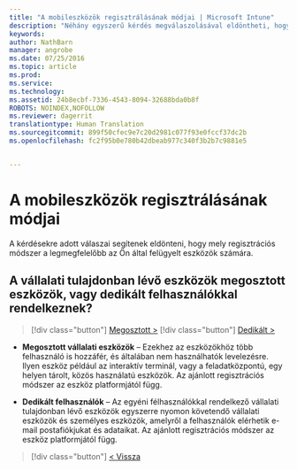```yaml
---
title: "A mobileszközök regisztrálásának módjai | Microsoft Intune"
description: "Néhány egyszerű kérdés megválaszolásával eldöntheti, hogyan végzi el a mobileszközök beléptetését az Intune-ban"
keywords: 
author: NathBarn
manager: angrobe
ms.date: 07/25/2016
ms.topic: article
ms.prod: 
ms.service: 
ms.technology: 
ms.assetid: 24b8ecbf-7336-4543-8094-32688bda0b8f
ROBOTS: NOINDEX,NOFOLLOW
ms.reviewer: dagerrit
translationtype: Human Translation
ms.sourcegitcommit: 899f50cfec9e7c20d2981c077f93e0fccf37dc2b
ms.openlocfilehash: fc2f95b0e780b42dbeab977c340f3b2b7c9881e5


---
```

# A mobileszközök regisztrálásának módjai

A kérdésekre adott válaszai segítenek eldönteni, hogy mely regisztrációs módszer a legmegfelelőbb az Ön által felügyelt eszközök számára.

## **A vállalati tulajdonban lévő eszközök megosztott eszközök, vagy dedikált felhasználókkal rendelkeznek?**

> [!div class="button"]
[Megosztott >](choose-how-to-enroll-devices4.md)
> [!div class="button"]
[Dedikált >](choose-how-to-enroll-devices6.md)

- **Megosztott vállalati eszközök** – Ezekhez az eszközökhöz több felhasználó is hozzáfér, és általában nem használhatók levelezésre. Ilyen eszköz például az interaktív terminál, vagy a feladatközpontú, egy helyen tárolt, közös használatú eszközök. Az ajánlott regisztrációs módszer az eszköz platformjától függ.

- **Dedikált felhasználók** – Az egyéni félhasználókkal rendelkező vállalati tulajdonban lévő eszközök egyszerre nyomon követendő vállalati eszközök és személyes eszközök, amelyről a felhasználók elérhetik e-mail postafiókjukat és adataikat. Az ajánlott regisztrációs módszer az eszköz platformjától függ.

> [!div class="button"]
[< Vissza](choose-how-to-enroll-devices1.md)



<!--HONumber=Sep16_HO2-->


